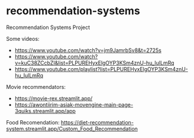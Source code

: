 # recommendation-systems
Recommendation Systems Project

Some videos:

- https://www.youtube.com/watch?v=jm9JamrbSv8&t=2725s
- https://www.youtube.com/watch?v=kuC38ZCcbZI&list=PLPUREHyxElgOYP3KSm4znU-hu_IulLmRq
- https://www.youtube.com/playlist?list=PLPUREHyxElgOYP3KSm4znU-hu_IulLmRq

Movie recommendators:
- https://movie-rex.streamlit.app/
- https://awontiirim-asiak-movengine-main-page-3quiks.streamlit.app/app

Food Recomendation:
https://diet-recommendation-system.streamlit.app/Custom_Food_Recommendation
